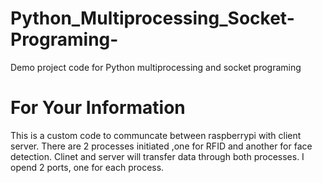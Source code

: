# Python_Multiprocessing_Socket-Programing-
Demo project code for Python multiprocessing and socket programing

# For Your Information 
This is a custom code to communcate between raspberrypi with client server. There are 2 processes initiated ,one for RFID and another for face detection. Clinet and server will transfer data through both processes. I opend 2 ports, one for each process. 
